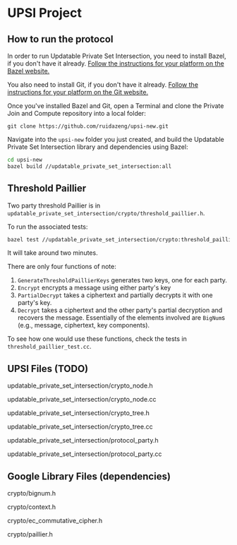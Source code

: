 # UPSI Project

## How to run the protocol

In order to run Updatable Private Set Intersection, you need to install Bazel, if you
don't have it already.
[Follow the instructions for your platform on the Bazel website.](https://docs.bazel.build/versions/master/install.html)

You also need to install Git, if you don't have it already.
[Follow the instructions for your platform on the Git website.](https://git-scm.com/book/en/v2/Getting-Started-Installing-Git)

Once you've installed Bazel and Git, open a Terminal and clone the Private Join
and Compute repository into a local folder:

```shell
git clone https://github.com/ruidazeng/upsi-new.git
```

Navigate into the `upsi-new` folder you just created, and build
the Updatable Private Set Intersection library and dependencies using Bazel:

```bash
cd upsi-new
bazel build //updatable_private_set_intersection:all
```


## Threshold Paillier
Two party threshold Paillier is in `updatable_private_set_intersection/crypto/threshold_paillier.h`.

To run the associated tests:
```bash
bazel test //updatable_private_set_intersection/crypto:threshold_paillier_test
```
It will take around two minutes.

There are only four functions of note:
 1. `GenerateThresholdPaillierKeys` generates two keys, one for each party.
 2. `Encrypt` encrypts a message using either party's key
 3. `PartialDecrypt` takes a ciphertext and partially decrypts it with one party's key.
 4. `Decrypt` takes a ciphertext and the other party's partial decryption and recovers the message.
Essentially of the elements involved are `BigNum`s (e.g., message, ciphertext, key components).

To see how one would use these functions, check the tests in `threshold_paillier_test.cc`.


## UPSI Files (TODO)

updatable_private_set_intersection/crypto_node.h

updatable_private_set_intersection/crypto_node.cc

updatable_private_set_intersection/crypto_tree.h

updatable_private_set_intersection/crypto_tree.cc

updatable_private_set_intersection/protocol_party.h

updatable_private_set_intersection/protocol_party.cc

## Google Library Files (dependencies)

crypto/bignum.h

crypto/context.h

crypto/ec_commutative_cipher.h

crypto/paillier.h
